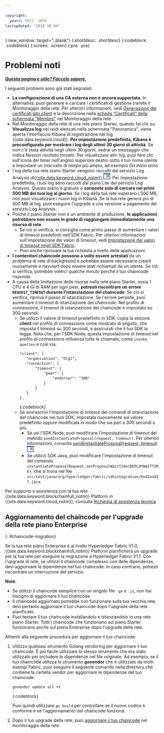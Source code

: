 ```yaml
---

copyright:
  years: 2017, 2018
lastupdated: "2018-10-04"
---
```


{:new_window: target="_blank"}
{:shortdesc: .shortdesc}
{:codeblock: .codeblock}
{:screen: .screen}
{:pre: .pre}


# Problemi noti


***[Questa pagina è utile? Faccelo sapere.](https://www.surveygizmo.com/s3/4501493/IBM-Blockchain-Documentation)***


I seguenti problemi sono già stati segnalati:
- **La configurazione di una CA esterna non è ancora supportata**. In alternativa, puoi generare e caricare i certificati di gestione tramite il Monitoraggio della rete. Per ulteriori informazioni, vedi [Generazione dei certificati lato client](v10_application.html#enroll-app) e la descrizione nella [scheda "Certificati" della schermata "Membro"](v10_dashboard.html#members) nel Monitoraggio della rete.
- Nel Monitoraggio della rete di una rete piano Starter, quando fai clic su **Visualizza log** nei nodi elencati nella schermata "Panoramica", viene aperta l'interfaccia Kibana di registrazione nei log {{site.data.keyword.cloud}}. **Per impostazione predefinita, Kibana è preconfigurato per mostrare i log degli ultimi 30 giorni di attività**. Se non c'è stata attività negli ultimi 30 giorni, vedrai un messaggio che indica *Nessun risultato trovato*. Per visualizzare altri log, puoi fare clic sull'icona del timer nell'angolo superiore destro sotto il tuo nome utente e impostare un intervallo di tempo più ampio, ad esempio *Da inizio anno*
- I log della tua rete piano Starter vengono raccolti dal servizio Log Analysis di[{{site.data.keyword.cloud_notm}} ![Icona link esterno](images/external_link.svg "Icona link esterno")](https://console.bluemix.net/catalog/services/log-analysis). Per impostazione predefinita, i tuoi log sono raccolti dal piano Lite del servizio Log Analysis. Questo piano è gratuito e **consente solo di cercare nei primi 500 MB dei tuoi log al giorno**. Se i log della tua rete superano i 500 MB, non puoi visualizzare i nuovi log in Kibana. Se la tua rete genera più di 500 MB di log, puoi eseguire l'upgrade a una versione a pagamento del servizio Log Analysis.
- Poiché il piano Starter non è un ambiente di produzione, **le applicazioni potrebbero non essere in grado di raggiungere immediatamente una risorsa di rete**.
  - Se ciò si verifica, si consiglia come primo passo di aumentare i valori di timeout predefiniti nell'SDK Fabric. Per ulteriori informazioni sull'impostazione dei valori di timeout, vedi [Impostazione dei valori di timeout negli SDK Fabric](v10_application.html#set-timeout-in-sdk).
  - Puoi anche riprovare la tua richiesta a livello delle applicazioni.
- **I contenitori chaincode possono a volte essere arrestati** da un problema di rete di background e potrebbe essere necessario crearli nuovamente e riavviarli dopo essere stati richiamati da un utente. Se ciò si verifica, potrebbe volerci qualche minuto perché il tuo chaincode risponda.
- A causa della limitazione delle risorse nella rete piano Starter, ossia 1 CPU e 4 Gi di RAM per ogni peer, **potresti riscontrare un errore `REQUEST_TIMEOUT` durante l'istanziazione del chaincode**. Se ciò si verifica, riprova il passo di istanziazione. Se l'errore persiste, puoi aumentare il timeout di istanziazione del chaincode. Nel profilo di connessione, il timeout di istanziazione del chaincode è impostato su 300 secondi.
  - Se utilizzi il valore di timeout predefinito in SDK, copia la sezione **client** nel profilo di connessione come mostrato di seguito, che imposta il timeout su 300 secondi, e assicurati che il tuo SDK la legga. Nota che, per l'SDK Node, questa impostazione di timeout nel profilo di connessione influenza tutte le chiamate, come `invoke`, `queries` e così via.
    ```
    "client": {
       "organization": "Org1",
       "connection": {
           "timeout": {
               "peer": {
                   "endorser": "300"
               }
           }
       }
    },
    ```
    {:codeblock}
  - Se sovrascrivi l'impostazione di timeout dei comandi di istanziazione del chaincode nei tuoi SDK, impostala nuovamente sul valore predefinito oppure modificala in modo che sia pari a 300 secondi o più.
    - Se usi l'SDK Node, puoi modificare l'impostazione di timeout del metodo `sendInstantiateProposal(request, timeout)`. Per ulteriori informazioni, consulta [sendInstantiateProposal(request, timeout) ![Icona link esterno](images/external_link.svg "Icona link esterno")](https://fabric-sdk-node.github.io/Channel.html#sendInstantiateProposal).
    - Se utilizzi SDK Java, puoi modificare l'impostazione di timeout del comando `instantiateProposalRequest.setProposalWaitTime(DEPLOYWAITTIME)`, che si trova nel file `src/test/java/org/hyperledger/fabric/sdkintegration/End2endIT.java`.

Per supporto e assistenza con la tua rete {{site.data.keyword.blockchainfull_notm}} Platform in {{site.data.keyword.cloud_notm}}, consulta [Richiesta di assistenza tecnica](ibmblockchain_support.html).


## Aggiornamento del chaincode per l'upgrade della rete piano Enterprise
{: #chaincode-migration}

Se la tua rete piano Enterprise è al livello Hyperledger Fabric V1.0, {{site.data.keyword.blockchainfull_notm}} Platform pianificherà un upgrade per la tua rete per eseguire la migrazione a Hyperledger Fabric V1.1. Con l'upgrade di rete, se utilizzi il chaincode complesso con delle dipendenze, devi aggiornare le dipendenze nel tuo chaincode. In caso contrario, potresti riscontrare un interruzione del servizio.

**Note**:
- Se utilizzi il chaincode semplice con un singolo file `.go` o `.js`, non hai bisogno di aggiornare il tuo chaincode.
- Il chaincode aggiornato potrebbe non funzionare sulla tua vecchia rete; devi pertanto aggiornare il  tuo chaincode dopo l'upgrade della rete pianificato.
- Puoi testare il tuo chaincode installandolo e istanziandolo in una rete piano Starter. Tutti i chaincode che funzionano sul piano Starter funzionano anche sul piano Enterprise dopo l'upgrade delle rete.

Attieniti alla seguente procedura per aggiornare il tuo chaincode:
1. Utilizza qualsiasi strumento Golang vendoring per aggiornare il tuo chaincode. È più facile utilizzare lo stesso strumento che era stato utilizzato per includere le dipendenze nel file originale. Ad esempio, se il tuo chaincode utilizza lo strumento **govendor** che è utilizzato da molti esempi Fabric, puoi eseguire il seguente comando nella directory che contiene la cartella vendor per aggiornare le dipendenze del tuo chaincode:
    ```
    govendor update all +v
    ```
    {:codeblock}

    Puoi quindi utilizzare `go build` per controllare se il nuovo codice è conforme e se l'aggiornamento del chaincode funziona.

2. Dopo il tuo upgrade della rete, puoi [aggiornare il tuo chaincode](howto/install_instantiate_chaincode.html#updating-a-chaincode) nel monitoraggio della rete.
